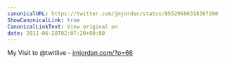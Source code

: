 ```yaml
---
canonicalURL: https://twitter.com/jmjordan/status/85529686318387200
ShowCanonicalLink: true
CanonicalLinkText: View original on
date: 2011-06-28T02:07:20+00:00
---
```

My Visit to @twitlive - [jmjordan.com/?p=66](http://jmjordan.com/?p=66)